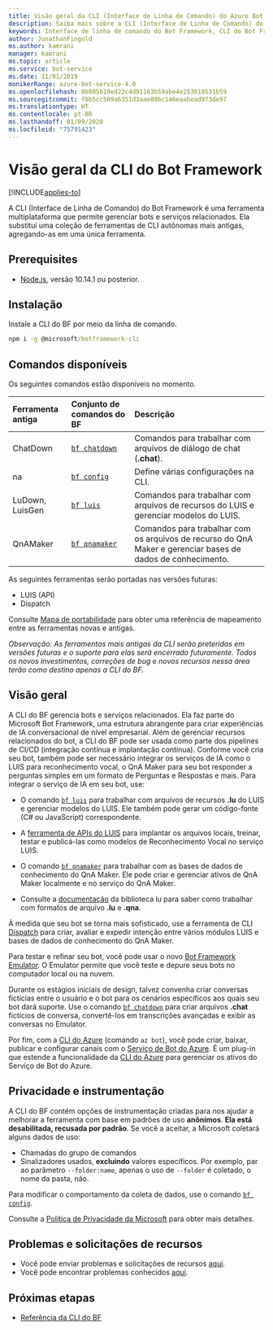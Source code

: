 ```yaml
---
title: Visão geral da CLI (Interface de Linha de Comando) do Azure Bot Framework – Serviço de Bot
description: Saiba mais sobre a CLI (Interface de Linha de Comando) do Bot Framework.
keywords: Interface de linha de comando do Bot Framework, CLI do Bot Framework
author: JonathanFingold
ms.author: kamrani
manager: kamrani
ms.topic: article
ms.service: bot-service
ms.date: 11/01/2019
monikerRange: azure-bot-service-4.0
ms.openlocfilehash: 8b885b19ed22c4d91163b59abe4e253018531b59
ms.sourcegitcommit: f8b5cc509a6351d3aae89bc146eaabead973de97
ms.translationtype: HT
ms.contentlocale: pt-BR
ms.lasthandoff: 01/09/2020
ms.locfileid: "75791423"
---
```

<!--TODO:
- [?] Add to TOC: Reference/Bot Framework CLI/Reference
- [?] Add other topics to the same node for each of the command groups
-->
# <a name="bot-framework-cli-overview"></a>Visão geral da CLI do Bot Framework

[!INCLUDE[applies-to](../includes/applies-to.md)]

A CLI (Interface de Linha de Comando) do Bot Framework é uma ferramenta multiplataforma que permite gerenciar bots e serviços relacionados. Ela substitui uma coleção de ferramentas de CLI autônomas mais antigas, agregando-as em uma única ferramenta. 

## <a name="prerequisites"></a>Prerequisites

* [Node.js](https://nodejs.org/), versão 10.14.1 ou posterior.

## <a name="installation"></a>Instalação

Instale a CLI do BF por meio da linha de comando.

~~~cmd
npm i -g @microsoft/botframework-cli
~~~

## <a name="available-commands"></a>Comandos disponíveis

Os seguintes comandos estão disponíveis no momento.

| Ferramenta antiga | Conjunto de comandos do BF | Descrição |
| :--- | :--- | :--- |
| ChatDown | [`bf chatdown`](bf-cli-reference.md#bf-chatdown) | Comandos para trabalhar com arquivos de diálogo de chat (**.chat**). |
| na | [`bf config`](bf-cli-reference.md#bf-config) | Define várias configurações na CLI. |
| LuDown, LuisGen | [`bf luis`](bf-cli-reference.md#bf-luis) | Comandos para trabalhar com arquivos de recursos do LUIS e gerenciar modelos do LUIS. |
| QnAMaker | [`bf qnamaker`](bf-cli-reference.md#bf-qnamaker) | Comandos para trabalhar com os arquivos de recurso do QnA Maker e gerenciar bases de dados de conhecimento. |

As seguintes ferramentas serão portadas nas versões futuras:
- LUIS (API)
- Dispatch

Consulte [Mapa de portabilidade](https://github.com/microsoft/botframework-cli/blob/master/PortingMap.md) para obter uma referência de mapeamento entre as ferramentas novas e antigas.

_Observação: As ferramentas mais antigas da CLI serão preteridas em versões futuras e o suporte para elas será encerrado futuramente. Todos os novos investimentos, correções de bug e novos recursos nessa área terão como destino apenas a CLI do BF._

## <a name="overview"></a>Visão geral

A CLI do BF gerencia bots e serviços relacionados. Ela faz parte do Microsoft Bot Framework, uma estrutura abrangente para criar experiências de IA conversacional de nível empresarial. Além de gerenciar recursos relacionados do bot, a CLI do BF pode ser usada como parte dos pipelines de CI/CD (integração contínua e implantação contínua). Conforme você cria seu bot, também pode ser necessário integrar os serviços de IA como o LUIS para reconhecimento vocal, o QnA Maker para seu bot responder a perguntas simples em um formato de Perguntas e Respostas e mais. Para integrar o serviço de IA em seu bot, use:

* O comando [`bf luis`](bf-cli-reference.md#bf-luis) para trabalhar com arquivos de recursos **.lu** do LUIS e gerenciar modelos do LUIS. Ele também pode gerar um código-fonte (C# ou JavaScript) correspondente.
* A [ferramenta de APIs do LUIS](https://github.com/microsoft/botbuilder-tools/tree/master/packages/LUIS/readme.md) para implantar os arquivos locais, treinar, testar e publicá-las como modelos de Reconhecimento Vocal no serviço LUIS.
* O comando [`bf qnamaker`](bf-cli-reference.md#bf-qnamaker) para trabalhar com as bases de dados de conhecimento do QnA Maker. Ele pode criar e gerenciar ativos de QnA Maker localmente e no serviço do QnA Maker.

* Consulte a [documentação](https://github.com/microsoft/botframework-cli/tree/master/packages/lu/README.md) da biblioteca lu para saber como trabalhar com formatos de arquivo **.lu** e **.qna**.

À medida que seu bot se torna mais sofisticado, use a ferramenta de CLI [Dispatch](https://github.com/Microsoft/botbuilder-tools/tree/master/packages/Dispatch) para criar, avaliar e expedir intenção entre vários módulos LUIS e bases de dados de conhecimento do QnA Maker.

Para testar e refinar seu bot, você pode usar o novo [Bot Framework Emulator](https://github.com/Microsoft/BotFramework-Emulator/releases). O Emulator permite que você teste e depure seus bots no computador local ou na nuvem.

Durante os estágios iniciais de design, talvez convenha criar conversas fictícias entre o usuário e o bot para os cenários específicos aos quais seu bot dará suporte. Use o comando [`bf chatdown`](bf-cli-reference.md#bf-chatdown) para criar arquivos **.chat** fictícios de conversa, convertê-los em transcrições avançadas e exibir as conversas no Emulator.

Por fim, com a [CLI do Azure](https://github.com/microsoft/botframework-cli/blob/master/AzureCli.md) (comando `az bot`), você pode criar, baixar, publicar e configurar canais com o [Serviço de Bot do Azure](https://azure.microsoft.com/services/bot-service/). É um plug-in que estende a funcionalidade da [CLI do Azure](https://docs.microsoft.com/cli/azure/install-azure-cli?view=azure-cli-latest) para gerenciar os ativos do Serviço de Bot do Azure.

## <a name="privacy-and-instrumentation"></a>Privacidade e instrumentação
A CLI do BF contém opções de instrumentação criadas para nos ajudar a melhorar a ferramenta com base em padrões de uso **anônimos**. __Ela está desabilitada, recusada por padrão__. Se você a aceitar, a Microsoft coletará alguns dados de uso:

* Chamadas do grupo de comandos
* Sinalizadores usados, **excluindo** valores específicos. Por exemplo, par ao parâmetro `--folder:name`, apenas o uso de `--folder` é coletado, o nome da pasta, não.

Para modificar o comportamento da coleta de dados, use o comando [`bf config`](bf-cli-reference.md#bf-config).

Consulte a [Política de Privacidade da Microsoft](https://privacy.microsoft.com/privacystatement) para obter mais detalhes.  

## <a name="issues-and-feature-requests"></a>Problemas e solicitações de recursos
- Você pode enviar problemas e solicitações de recursos [aqui](https://github.com/microsoft/botframework-cli/issues).
- Você pode encontrar problemas conhecidos [aqui](https://github.com/microsoft/botframework-cli/labels/known-issues).

## <a name="next-steps"></a>Próximas etapas
- [Referência da CLI do BF](bf-cli-reference.md)
